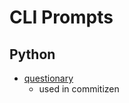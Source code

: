 # CLI Prompts

## Python
- [questionary](https://github.com/tmbo/questionary)
    - used in commitizen